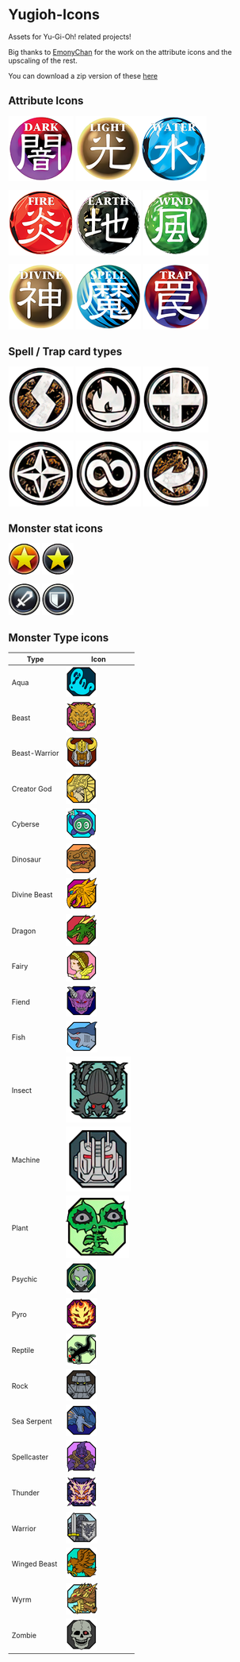 # Yugioh-Icons

Assets for Yu-Gi-Oh! related projects! 

Big thanks to [EmonyChan](https://twitter.com/EmonyChan) for the work on the attribute icons and the upscaling of the rest.

You can download a zip version of these [here](https://github.com/diamonddudetcg/Yugioh-Icons/archive/refs/heads/main.zip)

## Attribute Icons

![Dark Attribute Icon](attributes/att_dark.png) ![Light Attribute Icon](attributes/att_light.png)![Water Attribute Icon](attributes/att_water.png) 

![Fire Attribute Icon](attributes/att_fire.png) ![Earth Attribute Icon](attributes/att_earth.png) ![Wind Attribute Icon](attributes/att_wind.png)

![Divine Attribute Icon](attributes/att_divine.png) ![Spell Icon](attributes/att_spell.png) ![Trap Icon](attributes/att_trap.png)

## Spell / Trap card types

![Quick-Play Spell Icon](st_types/st_quickplay.png) ![Ritual Spell Icon](st_types/st_ritual.png) ![Equip Spell Icon](st_types/st_equip.png)

![Field Spell Icon](st_types/st_field.png) ![Continuous Spell Icon](st_types/st_continuous.png) ![Counter Trap Icon](st_types/st_counter.png)

## Monster stat icons

![Level](stats/stat_level.png) ![Rank](stats/stat_rank.png)

![Attack](stats/stat_atk.png) ![Defense](stats/stat_def.png)

## Monster Type icons

| Type | Icon |
| ---- | ---- |
| Aqua | ![aqua](types/type_aqua.png) |
| Beast | ![beast](types/type_beast.png) |
| Beast-Warrior | ![beast-warrior](types/type_beast_warrior.png) |
| Creator God | ![creator god](types/type_creator_god.png) |
| Cyberse | ![cyberse](types/type_cyberse.png) |
| Dinosaur | ![dinosaur](types/type_dinosaur.png) |
| Divine Beast | ![divine beast](types/type_divine_beast.png) |
| Dragon | ![dragon](types/type_dragon.png) |
| Fairy | ![fairy](types/type_fairy.png) |
| Fiend | ![fiend](types/type_fiend.png) |
| Fish | ![fish](types/type_fish.png) |
| Insect | ![insect](types/type_insect.png) |
| Machine | ![machine](types/type_machine.png) |
| Plant | ![plant](types/type_plant.png) |
| Psychic | ![psychic](types/type_psychic.png) |
| Pyro | ![pyro](types/type_pyro.png) |
| Reptile | ![reptile](types/type_reptile.png) |
| Rock | ![rock](types/type_rock.png) |
| Sea Serpent | ![sea serpent](types/type_sea_serpent.png) |
| Spellcaster | ![spellcaster](types/type_spellcaster.png) |
| Thunder | ![thunder](types/type_thunder.png) |
| Warrior | ![warrior](types/type_warrior.png) |
| Winged Beast | ![winged beast](types/type_winged_beast.png) |
| Wyrm | ![wyrm](types/type_wyrm.png) |
| Zombie | ![zombie](types/type_zombie.png) |
